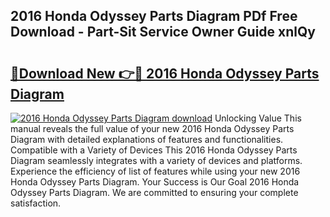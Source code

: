 ## 2016 Honda Odyssey Parts Diagram PDf Free Download - Part-Sit Service Owner Guide xnlQy

# <h2><a href="http://dfobujn.blite.top/?on=2016+Honda+Odyssey+Parts+Diagram">🔗Download New 👉🔴 2016 Honda Odyssey Parts Diagram</a></h2>

[![2016 Honda Odyssey Parts Diagram download](https://i.imgur.com/lujVjoI.png)](http://dfobujn.blite.top/?on=2016+Honda+Odyssey+Parts+Diagram)
Unlocking Value This manual reveals the full value of your new 2016 Honda Odyssey Parts Diagram with detailed explanations of features and functionalities. Compatible with a Variety of Devices This 2016 Honda Odyssey Parts Diagram seamlessly integrates with a variety of devices and platforms. Experience the efficiency of list of features while using your new 2016 Honda Odyssey Parts Diagram. Your Success is Our Goal 2016 Honda Odyssey Parts Diagram. We are committed to ensuring your complete satisfaction.
